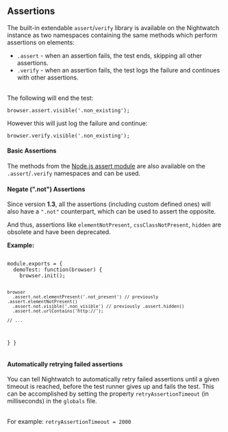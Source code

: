 ## Assertions

The built-in extendable `assert`/`verify` library is available on the Nightwatch instance as two namespaces containing the same methods which perform assertions on elements:

- `.assert` - when an assertion fails, the test ends, skipping all other assertions.
- `.verify` - when an assertion fails, the test logs the failure and continues with other assertions.

<br>  
The following will end the test:<br>
<div class="sample-test"><pre data-language="javascript"><code class="language-javascript">browser.assert.visible('.non_existing');</code></pre></div> 

However this will just log the failure and continue:<br>
<div class="sample-test"><pre data-language="javascript"><code class="language-javascript">browser.verify.visible('.non_existing');</code></pre></div>

#### Basic Assertions

The methods from the <a href="https://nodejs.org/api/assert.html" target="_blank">Node.js assert module</a> are also available on the `.assert`/`.verify` namespaces and can be used.

#### Negate (".not") Assertions

Since version **1.3**, all the assertions (including custom defined ones) will also have a `".not"` counterpart, which can be used to assert the opposite.

And thus, assertions like `elementNotPresent`, `cssClassNotPresent`, `hidden` are obsolete and have been deprecated.

**Example:**
<div class="sample-test"><pre data-language="javascript"><code class="language-javascript">
module.exports = {
  demoTest: function(browser) {
    browser.init();
    
    browser
      .assert.not.elementPresent('.not_present') // previously .assert.elementNotPresent()
      .assert.not.visible('.non_visible') // previously .assert.hidden()
      .assert.not.urlContains('http://');
    
    // ...
  }
}
</code></pre></div>

#### Automatically retrying failed assertions

You can tell Nightwatch to automatically retry failed assertions until a given timeout is reached, before the test runner gives up and fails the test.
This can be accomplished by setting the property `retryAssertionTimeout` (in milliseconds) in the `globals` file.

<br>
For example: <code>retryAssertionTimeout = 2000</code>

